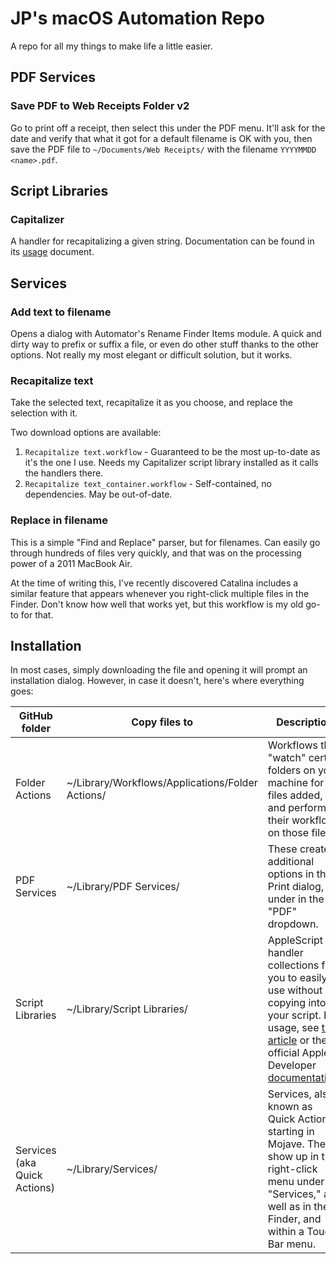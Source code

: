 # JP's macOS Automation Repo
A repo for all my things to make life a little easier.

## PDF Services
### Save PDF to Web Receipts Folder v2
Go to print off a receipt, then select this under the PDF menu. It'll ask for the date and verify that what it got for a default filename is OK with you, then save the PDF file to `~/Documents/Web Receipts/` with the filename `YYYYMMDD <name>.pdf`.

## Script Libraries
### Capitalizer
A handler for recapitalizing a given string. Documentation can be found in its [usage](https://github.com/jpcranford/automations/blob/main/Script%20Libraries/Capitalizer%20usage.md) document.

## Services
### Add text to filename
Opens a dialog with Automator's Rename Finder Items module. A quick and dirty way to prefix or suffix a file, or even do other stuff thanks to the other options. Not really my most elegant or difficult solution, but it works.

### Recapitalize text
Take the selected text, recapitalize it as you choose, and replace the selection with it.

Two download options are available:
1. `Recapitalize text.workflow` - Guaranteed to be the most up-to-date as it's the one I use. Needs my Capitalizer script library installed as it calls the handlers there. 
2. `Recapitalize text_container.workflow` - Self-contained, no dependencies. May be out-of-date.

### Replace in filename
This is a simple "Find and Replace" parser, but for filenames. Can easily go through hundreds of files very quickly, and that was on the processing power of a 2011 MacBook Air.

At the time of writing this, I've recently discovered Catalina includes a similar feature that appears whenever you right-click multiple files in the Finder. Don't know how well that works yet, but this workflow is my old go-to for that.

## Installation
In most cases, simply downloading the file and opening it will prompt an installation dialog. However, in case it doesn't, here's where everything goes:

| GitHub folder | Copy files to | Description |
|------------------------------|-----------------------------|------------------------------------------------------------------------------------------------------------------------------------------------------------------------------------------------------------------------------------------------------------------------------------------------------------------------------------------------------------------------------------------------------------------------|
| Folder Actions | ~/Library/Workflows/Applications/Folder Actions/ | Workflows that "watch" certain folders on your machine for files added, and perform their workflow on those files. |
| PDF Services | ~/Library/PDF Services/ | These create additional options in the Print dialog, under in the "PDF" dropdown. |
| Script Libraries | ~/Library/Script Libraries/ | AppleScript handler collections for you to easily use without copying into your script. For usage, see [this article](https://macosxautomation.com/mavericks/libraries/examples.html) or the official Apple Developer [documentation](https://developer.apple.com/library/archive/documentation/AppleScript/Conceptual/AppleScriptLangGuide/reference/ASLR_load_script.html#//apple_ref/doc/uid/TP40000983-CH227-SW2). |
| Services (aka Quick Actions) | ~/Library/Services/ | Services, also known as Quick Actions starting in Mojave. These show up in the right-click menu under "Services," as well as in the Finder, and within a Touch Bar menu. |
